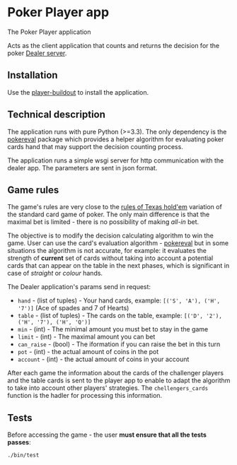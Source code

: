 Poker Player app
================

The Poker Player application

Acts as the client application that counts and returns the decision for the
poker [Dealer server](https://github.com/radekj/dealer).


Installation
------------

Use the [player-buildout](https://github.com/radekj/player-buildout) to install
the application.


Technical description
---------------------

The application runs with pure Python (>=3.3). The only dependency is the
[pokereval](https://github.com/aliang/pokerhand-eval) package which provides a
helper algorithm for evaluating poker cards hand that may support the decision
counting process.

The application runs a simple wsgi server for http communication with the
dealer app. The parameters are sent in json format.


Game rules
----------

The game's rules are very close to the
[rules of Texas hold'em](http://en.wikipedia.org/wiki/Texas_hold_%27em#Rules)
variation of the standard card game of poker. The only main difference is
that the maximal bet is limited - there is no possibility of making *all-in* bet.

The objective is to modify the decision calculating algorithm to win the game.
User can use the card's evaluation algorithm -
[pokereval](https://github.com/aliang/pokerhand-eval) but in some situations
the algorithm is not accurate, for example: it evaluates the strength
of **current** set of cards without taking into account a potential cards
that can appear on the table in the next phases, which is significant in
case of *straight* or *colour* hands.

The Dealer application's params send in request:

- `hand` - (list of tuples) - Your hand cards, example: `[('S', 'A'), ('H', '7')]` 
  (Ace of spades and 7 of Hearts)
- `table` - (list of tuples) - The cards on the table,
  example: `[('D', '2'), ('H', '7'), ('H', 'Q')]` 
- `min` - (int) - The minimal amount you must bet to stay in the game
- `limit` - (int) - The maximal amount you can bet
- `can_raise` - (bool) - The iformation if you can raise the bet in this turn
- `pot` - (int) - the actual amount of coins in the pot
- `account` - (int) - the actual amount of coins in your account

After each game the information about the cards of the challenger players and
the table cards is sent to the player app to enable to adapt the algorithm
to take into account other players' strategies. The `chellengers_cards` 
function is the hadler for processing this information.

Tests
-----

Before accessing the game - the user **must ensure that all the tests passes**:

`./bin/test`


